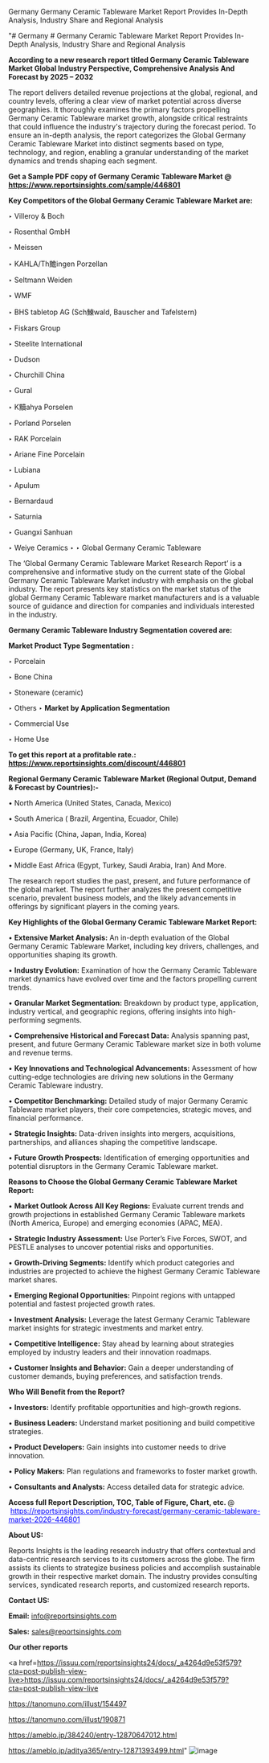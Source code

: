 Germany Germany Ceramic Tableware Market Report Provides In-Depth Analysis, Industry Share and Regional Analysis

"# Germany # Germany Ceramic Tableware Market Report Provides In-Depth Analysis, Industry Share and Regional Analysis

<strong>According to a new research report titled Germany Ceramic Tableware Market Global Industry Perspective, Comprehensive Analysis And Forecast by 2025 – 2032</strong>

The report delivers detailed revenue projections at the global, regional, and country levels, offering a clear view of market potential across diverse geographies. It thoroughly examines the primary factors propelling Germany Ceramic Tableware market growth, alongside critical restraints that could influence the industry's trajectory during the forecast period. To ensure an in-depth analysis, the report categorizes the Global Germany Ceramic Tableware Market into distinct segments based on type, technology, and region, enabling a granular understanding of the market dynamics and trends shaping each segment.

<strong>Get a Sample PDF copy of Germany Ceramic Tableware Market </strong><strong>@<a href=https://www.reportsinsights.com/sample/446801 style=color:#0000ff;> https://www.reportsinsights.com/sample/446801</a></strong></font>

<strong>Key Competitors of the Global Germany Ceramic Tableware Market are:</strong>

‣ Villeroy & Boch

‣ Rosenthal GmbH

‣ Meissen

‣ KAHLA/Th黵ingen Porzellan

‣ Seltmann Weiden

‣ WMF

‣ BHS tabletop AG (Sch鰊wald, Bauscher and Tafelstern)

‣ Fiskars Group

‣ Steelite International

‣ Dudson

‣ Churchill China

‣ Gural

‣ K黷ahya Porselen

‣ Porland Porselen

‣ RAK Porcelain

‣ Ariane Fine Porcelain

‣ Lubiana

‣ Apulum

‣ Bernardaud

‣ Saturnia

‣ Guangxi Sanhuan

‣ Weiye Ceramics
‣ 
‣ Global Germany Ceramic Tableware

The ‘Global Germany Ceramic Tableware Market Research Report’ is a comprehensive and informative study on the current state of the Global Germany Ceramic Tableware Market industry with emphasis on the global industry. The report presents key statistics on the market status of the global Germany Ceramic Tableware market manufacturers and is a valuable source of guidance and direction for companies and individuals interested in the industry.

<strong>Germany Ceramic Tableware Industry Segmentation covered are:</strong>

<strong>Market Product Type Segmentation :</strong>

‣ Porcelain

‣ Bone China

‣ Stoneware (ceramic)

‣ Others
‣ 
<strong>Market by Application Segmentation</strong>

‣ Commercial Use

‣ Home Use

<strong>To get this report at a profitable rate.: <a href=https://www.reportsinsights.com/discount/446801 style=color:#0000ff;>https://www.reportsinsights.com/discount/446801</a></strong></font>

<strong>Regional Germany Ceramic Tableware Market (Regional Output, Demand &amp; Forecast by Countries):-</strong>

• North America (United States, Canada, Mexico)

• South America ( Brazil, Argentina, Ecuador, Chile)

• Asia Pacific (China, Japan, India, Korea)

• Europe (Germany, UK, France, Italy)

• Middle East Africa (Egypt, Turkey, Saudi Arabia, Iran) And More.

The research report studies the past, present, and future performance of the global market. The report further analyzes the present competitive scenario, prevalent business models, and the likely advancements in offerings by significant players in the coming years.

<strong>Key Highlights of the Global Germany Ceramic Tableware Market Report:</strong>

• <strong>Extensive Market Analysis:</strong> An in-depth evaluation of the Global Germany Ceramic Tableware Market, including key drivers, challenges, and opportunities shaping its growth.

• <strong>Industry Evolution:</strong> Examination of how the Germany Ceramic Tableware market dynamics have evolved over time and the factors propelling current trends.

• <strong>Granular Market Segmentation:</strong> Breakdown by product type, application, industry vertical, and geographic regions, offering insights into high-performing segments.

• <strong>Comprehensive Historical and Forecast Data:</strong> Analysis spanning past, present, and future Germany Ceramic Tableware market size in both volume and revenue terms.

• <strong>Key Innovations and Technological Advancements:</strong> Assessment of how cutting-edge technologies are driving new solutions in the Germany Ceramic Tableware industry.

• <strong>Competitor Benchmarking:</strong> Detailed study of major Germany Ceramic Tableware market players, their core competencies, strategic moves, and financial performance.

• <strong>Strategic Insights:</strong> Data-driven insights into mergers, acquisitions, partnerships, and alliances shaping the competitive landscape.

• <strong>Future Growth Prospects:</strong> Identification of emerging opportunities and potential disruptors in the Germany Ceramic Tableware market.

<strong>Reasons to Choose the Global Germany Ceramic Tableware Market Report:</strong>

• <strong>Market Outlook Across All Key Regions:</strong> Evaluate current trends and growth projections in established Germany Ceramic Tableware markets (North America, Europe) and emerging economies (APAC, MEA).

• <strong>Strategic Industry Assessment:</strong> Use Porter’s Five Forces, SWOT, and PESTLE analyses to uncover potential risks and opportunities.

• <strong>Growth-Driving Segments:</strong> Identify which product categories and industries are projected to achieve the highest Germany Ceramic Tableware market shares.

• <strong>Emerging Regional Opportunities:</strong> Pinpoint regions with untapped potential and fastest projected growth rates.

• <strong>Investment Analysis:</strong> Leverage the latest Germany Ceramic Tableware market insights for strategic investments and market entry.

• <strong>Competitive Intelligence:</strong> Stay ahead by learning about strategies employed by industry leaders and their innovation roadmaps.

• <strong>Customer Insights and Behavior:</strong> Gain a deeper understanding of customer demands, buying preferences, and satisfaction trends.

<strong>Who Will Benefit from the Report?</strong>

• <strong>Investors:</strong> Identify profitable opportunities and high-growth regions.

• <strong>Business Leaders:</strong> Understand market positioning and build competitive strategies.

• <strong>Product Developers:</strong> Gain insights into customer needs to drive innovation.

• <strong>Policy Makers:</strong> Plan regulations and frameworks to foster market growth.

• <strong>Consultants and Analysts:</strong> Access detailed data for strategic advice.
</ul>
<strong>Access full Report Description, TOC, Table of Figure, Chart, etc. </strong>@  <a href=https://reportsinsights.com/industry-forecast/germany-ceramic-tableware-market-2026-446801 style=color:#0000ff;>https://reportsinsights.com/industry-forecast/germany-ceramic-tableware-market-2026-446801</a></font>

<strong><strong>About US</strong>:</strong>

Reports Insights is the leading research industry that offers contextual and data-centric research services to its customers across the globe. The firm assists its clients to strategize business policies and accomplish sustainable growth in their respective market domain. The industry provides consulting services, syndicated research reports, and customized research reports.

<strong>Contact US:</strong>

<p class=""""><b>Email:</b> <a href=mailto:info@reportsinsights.com>info@reportsinsights.com</a></p>
<p class=""""><b>Sales:</b> <a href=mailto:sales@reportsinsights.com>sales@reportsinsights.com</a></p>

<strong>Our other reports</strong>

<a href=https://issuu.com/reportsinsights24/docs/_a4264d9e53f579?cta=post-publish-view-live>https://issuu.com/reportsinsights24/docs/_a4264d9e53f579?cta=post-publish-view-live</a>

<a href=https://tanomuno.com/illust/154497>https://tanomuno.com/illust/154497</a>

<a href=https://tanomuno.com/illust/190871>https://tanomuno.com/illust/190871</a>

<a href=https://ameblo.jp/384240/entry-12870647012.html>https://ameblo.jp/384240/entry-12870647012.html</a>

<a href=https://ameblo.jp/aditya365/entry-12871393499.html>https://ameblo.jp/aditya365/entry-12871393499.html</a>"
![image](https://github.com/user-attachments/assets/67ae727d-140d-47a6-9f77-640438474bd8)
